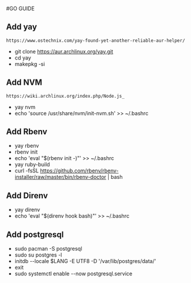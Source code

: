 #GO GUIDE


## Add yay

```https://www.ostechnix.com/yay-found-yet-another-reliable-aur-helper/```
- git clone https://aur.archlinux.org/yay.git
- cd yay
- makepkg -si

## Add NVM

```https://wiki.archlinux.org/index.php/Node.js_```
- yay nvm
- echo 'source /usr/share/nvm/init-nvm.sh' >> ~/.bashrc

## Add Rbenv
- yay rbenv
- rbenv init
- echo 'eval "$(rbenv init -)"' >> ~/.bashrc
- yay ruby-build
- curl -fsSL https://github.com/rbenv/rbenv-installer/raw/master/bin/rbenv-doctor | bash 

## Add Direnv
- yay direnv
- echo 'eval "$(direnv hook bash)"' >> ~/.bashrc

## Add postgresql
- sudo pacman -S postgresql
- sudo su postgres -l
- initdb --locale $LANG -E UTF8 -D '/var/lib/postgres/data/'
- exit
- sudo systemctl enable --now postgresql.service

